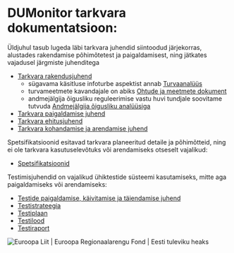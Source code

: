 DUMonitor tarkvara dokumentatsioon:
===================================

Üldjuhul tasub lugeda läbi tarkvara juhendid siintoodud järjekorras,
alustades rakendamise põhimõtetest ja paigaldamisest, ning jätkates vajadusel
järgmiste juhenditega

* [Tarkvara rakendusjuhend](Rakendusjuhend.md)
  * sügavama käsitluse infoturbe aspektist annab [Turvaanalüüs](spetsifikatsioonid/Turvaanaluus.md)
  * turvameetmete kavandajale on abiks [Ohtude ja meetmete dokument](../preliminary/8_AJ%20turvaanal%C3%BC%C3%BCs%20-%20Lisa%201%20-%20ohud%20ja%20meetmed%20v1.0.docx)
  * andmejälgija õigusliku reguleerimise vastu huvi tundjale soovitame tutvuda [Andmejälgija õigusliku analüüsiga](spetsifikatsioonid/Oiguslik_analuus.md)
* [Tarkvara paigaldamise juhend](Paigaldamine.md)
* [Tarkvara ehitusjuhend](Ehitusjuhend.md)
* [Tarkvara kohandamise ja arendamise juhend](Kohandamine.md)

Spetsifikatsioonid esitavad tarkvara planeeritud detaile ja põhimõtteid,
ning ei ole tarkvara kasutuselevõtuks või arendamiseks otseselt vajalikud:

* [Spetsifikatsioonid](spetsifikatsioonid/README.md)  

Testimisjuhendid on vajalikud ühiktestide süsteemi kasutamiseks, mitte
aga paigaldamiseks või arendamiseks:


* [Testide paigaldamise, käivitamise ja täiendamise juhend](Testide_paigaldamine.md)
* [Testistrateegia](Testistrateegia.md)
* [Testiplaan](Testiplaan.md)
* [Testilood](Testilood.md)
* [Testiraport](Testiraport.md)

![](img/EL_Regionaalarengu_Fond_horisontaalne.jpg "Euroopa Liit | Euroopa Regionaalarengu Fond | Eesti tuleviku heaks")
